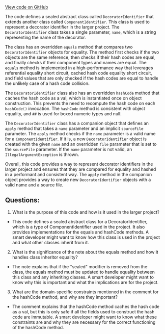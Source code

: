 [View code on GitHub](https://github.com/misbahsy/the-algorithm/product-mixer/core/src/main/scala/com/twitter/product_mixer/core/model/common/identifier/DecoratorIdentifier.scala)

The code defines a sealed abstract class called `DecoratorIdentifier` that extends another class called `ComponentIdentifier`. This class is used to represent a decorator identifier in the larger project. The `DecoratorIdentifier` class takes a single parameter, `name`, which is a string representing the name of the decorator. 

The class has an overridden `equals` method that compares two `DecoratorIdentifier` objects for equality. The method first checks if the two objects are the same reference, then checks if their hash codes are equal, and finally checks if their component types and names are equal. The `equals` method is implemented in a high-performance way that leverages referential equality short circuit, cached hash code equality short circuit, and field values that are only checked if the hash codes are equal to handle the unlikely case of a hash code collision. 

The `DecoratorIdentifier` class also has an overridden `hashCode` method that caches the hash code as a val, which is instantiated once on object construction. This prevents the need to recompute the hash code on each `hashCode()` invocation. The `hashCode` method is consistent with object equality, and `##` is used for boxed numeric types and null. 

The `DecoratorIdentifier` class has a companion object that defines an `apply` method that takes a `name` parameter and an implicit `sourceFile` parameter. The `apply` method checks if the `name` parameter is a valid name for a `ComponentIdentifier`. If it is, a new `DecoratorIdentifier` object is created with the given `name` and an overridden `file` parameter that is set to the `sourceFile` parameter. If the `name` parameter is not valid, an `IllegalArgumentException` is thrown. 

Overall, this code provides a way to represent decorator identifiers in the larger project and ensures that they are compared for equality and hashed in a performant and consistent way. The `apply` method in the companion object provides a way to create new `DecoratorIdentifier` objects with a valid name and a source file.
## Questions: 
 1. What is the purpose of this code and how is it used in the larger project?
- This code defines a sealed abstract class for a DecoratorIdentifier, which is a type of ComponentIdentifier used in the project. It also provides implementations for the equals and hashCode methods. A smart developer might want to know how this class is used in the project and what other classes inherit from it.

2. What is the significance of the note about the equals method and how it handles class inheritor equality?
- The note explains that if the "sealed" modifier is removed from the class, the equals method must be updated to handle equality between this class and any inheriting classes. A smart developer might want to know why this is important and what the implications are for the project.

3. What are the domain-specific constraints mentioned in the comment for the hashCode method, and why are they important?
- The comment explains that the hashCode method caches the hash code as a val, but this is only safe if all the fields used to construct the hash code are immutable. A smart developer might want to know what these constraints are and why they are necessary for the correct functioning of the hashCode method.